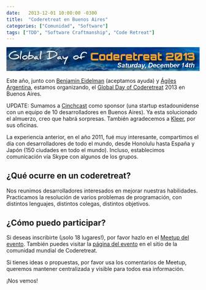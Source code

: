 ```yaml
---
date:   2013-12-01 10:00:00 -0300
title:  "Coderetreat en Buenos Aires"
categories: ["Comunidad", "Software"]
tags: ["TDD", "Software Craftmanship", "Code Retreat"]
---
```


![Baner code retreat 2013](/assets/posts/2013-12-01-coderetreat-en-buenos-aires-1.png "Coderetreat en Buenos Aires")

Este año, junto con [Benjamin Eidelman](https://twitter.com/beneidel) (aceptamos ayuda) y [Ágiles Argentina](https://www.agiles.org/argentina), estamos organizando, el [Global Day of Coderetreat](https://gdcr.coderetreat.org/) 2013 en Buenos Aires.

UPDATE: Sumamos a [Cinchcast](https://www.cinchcast.com/) como sponsor (una startup estadounidense con un equipo de 10 desarrolladores en Buenos Aires). Ya esta solucionado el almuerzo, creo que habrá sorpresas. También agradecemos a [Kleer](https://www.kleer.la/), por sus oficinas.
<!--more-->

La experiencia anterior, en el año 2011, fué muy interesante, compartimos el día con desarrolladores de todo el mundo, desde Honolulu hasta España y Japón (150 ciudades en todo el mundo). Incluso, establecimos comunicación vía Skype con algunos de los grupos.

## ¿Qué ocurre en un coderetreat?

Nos reunimos desarrolladores interesados en mejorar nuestras habilidades. Practicamos la resolución de varios problemas de programación, con distintos lenguajes, distintos colegas, distintos objetivos.

## ¿Cómo puedo participar?

Si deseas inscribirte (¡solo 18 lugares!), por favor hazlo en el [Meetup del evento](https://www.meetup.com/agiles-bsas/events/153526752/). También puedes visitar la [página del evento](https://coderetreat.org/events/global-day-of-coderetreat-2013-buenos-aires-argentina) en el sitio de la comunidad mundial de Coderetreat.

Si tienes ideas o propuestas, por favor usa los comentarios de Meetup, queremos mantener centralizada y visible para todos esa información.

¡Nos vemos!
